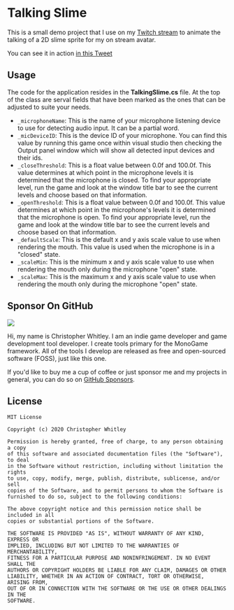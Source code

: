 # Talking Slime
This is a small demo project that I use on my [Twitch stream](https://www.twitch.tv/manbeardgames) to animate the talking of a 2D slime sprite for my on stream avatar.

You can see it in action [in this Tweet](https://twitter.com/manbeardgames/status/1354526488629047298)

## Usage
The code for the application resides in the **TalkingSlime.cs** file.  At the top of the class are serval fields that have been marked as the ones that can be adjusted to suite your needs.

* `_microphoneName`:  This is the name of your microphone listening device to use for detecting audio input.  It can be a partial word.  
* `_micDeviceID`:  This is the device ID of your microphone.  You can find this value by running this game once within visual studio then checking the Output panel window which will show all detected input devices and their ids.  
* `_closeThreshold`: This is a float value between 0.0f and 100.0f.  This value determines at which point in the microphone levels it is determined that the microphone is closed.  To find your appropriate level, run the game and look at the window title bar to see the current levels and choose based on that information.  
* `_openThreshold`:  This is a float value between 0.0f and 100.0f.  This value determines at which point in the microphone's levels it is determined that the microphone is open.  To find your appropriate level, run the game and look at the window title bar to see the current levels and choose based on that information.  
* `_defaultScale`:  This is the default x and y axis scale value to use when rendering the mouth. This value is used when the microphone is in a "closed" state.  
* `_scaleMin`: This is the minimum x and y axis scale value to use when rendering the mouth only during the microphone "open" state.  
* `_scaleMax`:  This is the maximum x and y axis scale value to use when rendering the mouth only during the microphone "open" state.

## Sponsor On GitHub
[![](https://raw.githubusercontent.com/manbeardgames/monogame-aseprite/gh-pages-develop/static/img/github_sponsor.png)](https://github.com/sponsors/manbeardgames)  

Hi, my name is Christopher Whitley. I am an indie game developer and game development tool developer. I create tools primary for the MonoGame framework. All of the tools I develop are released as free and open-sourced software (FOSS), just like this one.

If you'd like to buy me a cup of coffee or just sponsor me and my projects in general, you can do so on [GitHub Sponsors](https://github.com/sponsors/manbeardgames). 

## License
```
MIT License

Copyright (c) 2020 Christopher Whitley

Permission is hereby granted, free of charge, to any person obtaining a copy
of this software and associated documentation files (the "Software"), to deal
in the Software without restriction, including without limitation the rights
to use, copy, modify, merge, publish, distribute, sublicense, and/or sell
copies of the Software, and to permit persons to whom the Software is
furnished to do so, subject to the following conditions:

The above copyright notice and this permission notice shall be included in all
copies or substantial portions of the Software.

THE SOFTWARE IS PROVIDED "AS IS", WITHOUT WARRANTY OF ANY KIND, EXPRESS OR
IMPLIED, INCLUDING BUT NOT LIMITED TO THE WARRANTIES OF MERCHANTABILITY,
FITNESS FOR A PARTICULAR PURPOSE AND NONINFRINGEMENT. IN NO EVENT SHALL THE
AUTHORS OR COPYRIGHT HOLDERS BE LIABLE FOR ANY CLAIM, DAMAGES OR OTHER
LIABILITY, WHETHER IN AN ACTION OF CONTRACT, TORT OR OTHERWISE, ARISING FROM,
OUT OF OR IN CONNECTION WITH THE SOFTWARE OR THE USE OR OTHER DEALINGS IN THE
SOFTWARE.
```